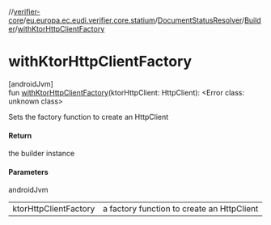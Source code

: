 //[verifier-core](../../../../index.md)/[eu.europa.ec.eudi.verifier.core.statium](../../index.md)/[DocumentStatusResolver](../index.md)/[Builder](index.md)/[withKtorHttpClientFactory](with-ktor-http-client-factory.md)

# withKtorHttpClientFactory

[androidJvm]\
fun [withKtorHttpClientFactory](with-ktor-http-client-factory.md)(ktorHttpClient: HttpClient): &lt;Error class: unknown class&gt;

Sets the factory function to create an HttpClient

#### Return

the builder instance

#### Parameters

androidJvm

| | |
|---|---|
| ktorHttpClientFactory | a factory function to create an HttpClient |
